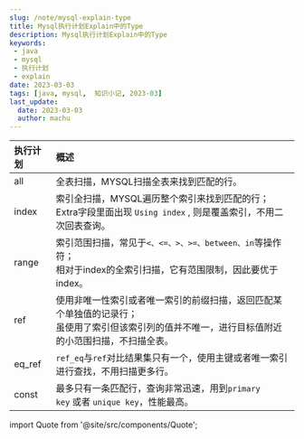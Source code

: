 ```yaml
---
slug: /note/mysql-explain-type
title: Mysql执行计划Explain中的Type
description: Mysql执行计划Explain中的Type
keywords:
 - java
 - mysql
 - 执行计划
 - explain
date: 2023-03-03
tags: [java, mysql,  知识小记, 2023-03]
last_update:
  date: 2023-03-03
  author: machu
---
```



|  执行计划   |  概述   |  
| :--  | :-- |
|  all   |  全表扫描，MYSQL扫描全表来找到匹配的行。   |
|  index   |  <span>索引全扫描，MYSQL遍历整个索引来找到匹配的行；<br/>Extra字段里面出现 <code>Using index</code> , 则是覆盖索引，不用二次回表查询。</span>   |
|  range   |  <span>索引范围扫描，常见于<code><、<=、>、>=、between、in</code>等操作符；<br/>相对于index的全索引扫描，它有范围限制，因此要优于index。</span>   |
|  ref   |  使用非唯一性索引或者唯一索引的前缀扫描，返回匹配某个单独值的记录行；<br/>虽使用了索引但该索引列的值并不唯一，进行目标值附近的小范围扫描，不扫描全表。   |
|  eq_ref   |  <span> <code>ref_eq</code>与<code>ref</code>对比结果集只有一个，使用主键或者唯一索引进行查找，不用扫描更多行。</span>   |
|  const   |  <span>最多只有一条匹配行，查询非常迅速，用到<code>primary key</code> 或者 <code>unique key</code>，性能最高。</span>   |

import Quote from '@site/src/components/Quote';

> <Quote></Quote>
